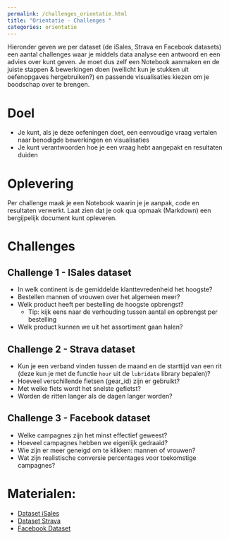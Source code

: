 ```yaml
---
permalink: /challenges_orientatie.html
title: "Orientatie - Challenges "
categories: orientatie
---
```


Hieronder geven we per dataset (de iSales, Strava en Facebook datasets) een aantal challenges waar je middels data analyse een antwoord en een advies over kunt geven. Je moet dus zelf een Notebook aanmaken en de juiste stappen & bewerkingen doen (wellicht kun je stukken uit oefenopgaves hergebruiken?) en passende visualisaties kiezen om je boodschap over te brengen.

# Doel
- Je kunt, als je deze oefeningen doet, een eenvoudige vraag vertalen naar benodigde bewerkingen en visualisaties
- Je kunt verantwoorden hoe je een vraag hebt aangepakt en resultaten duiden

# Oplevering
Per challenge maak je een Notebook waarin je je aanpak, code en resultaten verwerkt. Laat zien dat je ook qua opmaak (Markdown) een bergijpelijk document kunt opleveren.

# Challenges
## Challenge 1 - ISales dataset
- In welk continent is de gemiddelde klanttevredenheid het hoogste?
- Bestellen mannen of vrouwen over het algemeen meer?
- Welk product heeft per bestelling de hoogste opbrengst? 
    - Tip: kijk eens naar de verhouding tussen aantal en opbrengst per bestelling
- Welk product kunnen we uit het assortiment gaan halen?

## Challenge 2 - Strava dataset
- Kun je een verband vinden tussen de maand en de starttijd van een rit (deze kun je met de functie `hour` uit de `lubridate` library bepalen)?
- Hoeveel verschillende fietsen (gear_id) zijn er gebruikt?
- Met welke fiets wordt het snelste gefietst?
- Worden de ritten langer als de dagen langer worden?

## Challenge 3 - Facebook dataset

- Welke campagnes zijn het minst effectief geweest?
- Hoeveel campagnes hebben we eigenlijk gedraaid?
- Wie zijn er meer geneigd om te klikken: mannen of vrouwen?
- Wat zijn realistische conversie percentages voor toekomstige campagnes?

# Materialen:
- [Dataset iSales](/assets/file/dataset_verkopen.xlsx)
- [Dataset Strava](/assets/file/dataset_mystravadata.csv)
- [Facebook Dataset](/assets/file/KAG_conversion_data.csv)